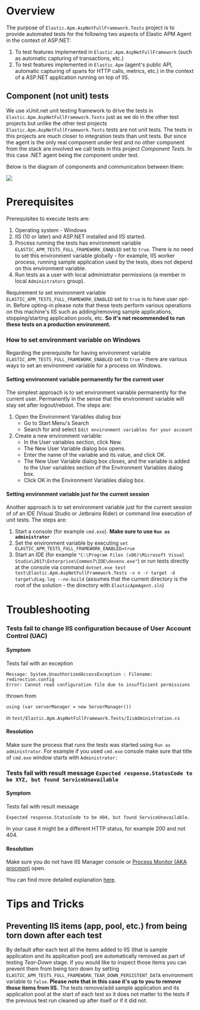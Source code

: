 # Overview

The purpose of `Elastic.Apm.AspNetFullFramework.Tests` project is to provide automated tests for the following two aspects of Elastic APM Agent in the context of ASP.NET:
1. To test features implemented in `Elastic.Apm.AspNetFullFramework` (such as automatic capturing of transactions, etc.)
2. To test features implemented in `Elastic.Apm` (agent's public API, automatic capturing of spans for HTTP calls, metrics, etc.) in the context of a ASP.NET application running on top of IIS.  

## Component (not unit) tests

We use xUnit.net unit testing framework to drive the tests in `Elastic.Apm.AspNetFullFramework.Tests` just as we do in the other test projects but unlike the other test projects `Elastic.Apm.AspNetFullFramework.Tests` tests are not unit tests.
The tests in this projects are much closer to integration tests than unit tests.
But since the agent is the only real component under test and no other component from the stack are involved we call tests in this project _Component Tests_.
In this case .NET agent being the component under test.

Below is the diagram of components and communication between them:
 
![](https://user-images.githubusercontent.com/7782093/59779351-c0f26d00-92c0-11e9-9413-57c05653ced4.png)

# Prerequisites

Prerequisites to execute tests are:

1. Operating system - Windows
2. IIS (10 or later) and ASP.NET installed and IIS started.
3. Process running the tests has environment variable `ELASTIC_APM_TESTS_FULL_FRAMEWORK_ENABLED` set to `true`. There is no need to set this environment variable globally - for example, IIS worker process, running sample application used by the tests, does not depend on this environment variable.
4. Run tests as a user with local administrator permissions (a member in local `Administrators` group).

Requirement to set environment variable `ELASTIC_APM_TESTS_FULL_FRAMEWORK_ENABLED` set to `true` is to have user opt-in.
Before opting-in please note that these tests perform various operations on this machine's IIS such as adding/removing sample applications, stopping/starting application pools, etc.
**So it's not recommended to run these tests on a production environment.**


### How to set environment variable on Windows 

Regarding the prerequisite for having environment variable `ELASTIC_APM_TESTS_FULL_FRAMEWORK_ENABLED` set to `true` - there are various ways to set an environment variable for a process on Windows.

#### Setting environment variable permanently for the current user 

The simplest approach is to set environment variable permanently for the current user.
Permanently in the sense that the environment variable will stay set after logout/reboot.
The steps are:
1. Open the Environment Variables dialog box
    * Go to Start Menu's Search
    * Search for and select `Edit environment variables for your account`
2. Create a new environment variable:
    * In the User variables section, click New.
    * The New User Variable dialog box opens.
    * Enter the name of the variable and its value, and click OK.
    * The New User Variable dialog box closes, and the variable is added to the User variables section of the Environment Variables dialog box.
    * Click OK in the Environment Variables dialog box.

#### Setting environment variable just for the current session

Another approach is to set environment variable just for the current session of of an IDE (Visual Studio or Jetbrains Rider) or command line execution of unit tests. 
The steps are:
1. Start a console (for example `cmd.exe`). **Make sure to use `Run as administrator`**
2. Set the environment variable by executing `set ELASTIC_APM_TESTS_FULL_FRAMEWORK_ENABLED=true`
3. Start an IDE (for example `"C:\Program Files (x86)\Microsoft Visual Studio\2017\Enterprise\Common7\IDE\devenv.exe"`) or run tests directly at the console via command `dotnet.exe test test\Elastic.Apm.AspNetFullFramework.Tests -v n -r target -d target\diag.log --no-build` (assumes that the current directory is the root of the solution - the directory with `ElasticApmAgent.sln`)    

# Troubleshooting

### Tests fail to change IIS configuration because of User Account Control (UAC)

#### Symptom
Tests fail with an exception

```
Message: System.UnauthorizedAccessException : Filename: redirection.config
Error: Cannot read configuration file due to insufficient permissions
```

thrown from 

```
using (var serverManager = new ServerManager())
```
in `test/Elastic.Apm.AspNetFullFramework.Tests/IisAdministration.cs` 

#### Resolution

Make sure the process that runs the tests was started using `Run as administrator`.
For example if you used `cmd.exe` console make sure that title of `cmd.exe` window starts with `Administrator: `    


### Tests fail with result message `Expected response.StatusCode to be XYZ, but found ServiceUnavailable`

#### Symptom

Tests fail with result message 

```
Expected response.StatusCode to be 404, but found ServiceUnavailable.
```

In your case it might be a different HTTP status, for example 200 and not 404.  

#### Resolution

Make sure you do not have IIS Manager console or [Process Monitor (AKA procmon)](https://docs.microsoft.com/en-us/sysinternals/downloads/procmon) open.    

You can find more detailed explanation [here](https://github.com/elastic/apm-agent-dotnet/pull/273#issuecomment-503685801).

# Tips and Tricks

## Preventing IIS items (app, pool, etc.) from being torn down after each test

By default after each test all the items added to IIS (that is sample application and its application pool) are automatically removed as part of testing _Tear-Down_ stage.
If you would like to inspect those items you can prevent them from being torn down by setting `ELASTIC_APM_TESTS_FULL_FRAMEWORK_TEAR_DOWN_PERSISTENT_DATA` environment variable to `false`.
**Please note that in this case it's up to you to remove those items from IIS.**
The tests remove/add sample application and its application pool at the start of each test so it does not matter to the tests if the previous test run cleaned up after itself or if it did not.    
